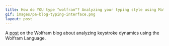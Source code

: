 ```yaml
---
title: How do YOU type "wolfram"? Analyzing your typing style using Mathematica
gif: images/pa-blog-typing-interface.png
layout: post
---
```


A
[post](http://blog.wolfram.com/2012/06/14/how-do-you-type-wolfram-analyzing-your-typing-style-using-mathematica/)
on the Wolfram blog about analyzing keystroke dynamics using the Wolfram Language.

